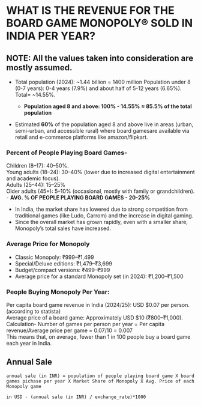 # WHAT IS THE REVENUE FOR THE BOARD GAME MONOPOLY® SOLD IN INDIA PER YEAR?

## NOTE: All the values taken into consideration are mostly assumed.

- Total population (2024): ~1.44 billion = 1400 million 
  Population under 8 (0-7 years): 0-4 years (7.9%) and about half of 5-12 years (6.65%). Total= ~14.55%.  
  - **Population aged 8 and above: 100% - 14.55% ≈ 85.5% of the total population**

 - Estimated **60%** of the population aged 8 and above live in areas (urban, semi-urban, and accessible rural) where board gamesare available via retail and e-commerce platforms like amazon/flipkart.  

### Percent of People Playing Board Games-
  Children (8–17): 40–50%.  
  Young adults (18–24): 30–40% (lower due to increased digital entertainment and academic focus).  
  Adults (25–44): 15–25%  
  Older adults (45+): 5–10% (occasional, mostly with family or grandchildren).
    - **AVG. % OF PEOPLE PLAYING BOARD GAMES - 20-25%**

 - In India, the market share has lowered due to strong competition from traditional games (like Ludo, Carrom) and the increase in digital gaming.  
- Since the overall market has grown rapidly, even with a smaller share, Monopoly’s total sales have increased.


### Average Price for Monopoly
  - Classic Monopoly: ₹999–₹1,499
  - Special/Deluxe editions: ₹1,479–₹3,699
  - Budget/compact versions: ₹499–₹999
  - Average price for a standard Monopoly set (in 2024): ₹1,200–₹1,500
 

### People Buying Monopoly Per Year:
Per capita board game revenue in India (2024/25): USD $0.07 per person. (according to statista)  
Average price of a board game: Approximately USD $10 (₹800–₹1,000).  
Calculation- 
Number of games per person per year = Per capita revenue/Average price per game  = 0.07/10 = 0.007  
This means that, on average, fewer than 1 in 100 people buy a board game each year in India.  

## Annual Sale
```
annual sale (in INR) = population of people playing board game X board games pichase per year X Market Share of Monopoly X Avg. Price of each Monopoly game

in USD - (annual sale (in INR) / exchange_rate)*1000
```
